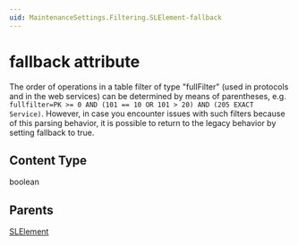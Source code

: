```yaml
---
uid: MaintenanceSettings.Filtering.SLElement-fallback
---
```


# fallback attribute

The order of operations in a table filter of type "fullFilter" (used in protocols and in the web services) can be determined by means of parentheses, e.g. `fullfilter=PK >= 0 AND (101 == 10 OR 101 > 20) AND (205 EXACT Service)`. However, in case you encounter issues with such filters because of this parsing behavior, it is possible to return to the legacy behavior by setting fallback to true.

## Content Type

boolean

## Parents

[SLElement](xref:MaintenanceSettings.Filtering.SLElement)
